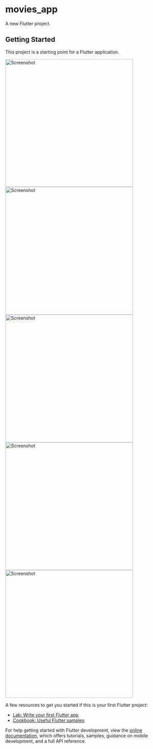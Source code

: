 # movies_app

A new Flutter project.

## Getting Started

This project is a starting point for a Flutter application.

<img src="https://github.com/Kunal645/movies_app/assets/89443555/35fb17e9-88d9-4c4a-8233-4f55b665b77c" alt="Screenshot" height="400">
<img src="https://github.com/Kunal645/movies_app/assets/89443555/c671194e-d6f2-4098-b138-eca2da3d439c" alt="Screenshot" height="400">
<img src="https://github.com/Kunal645/movies_app/assets/89443555/802f011e-996a-4bb7-ab07-d948588ab15a" alt="Screenshot" height="400">
<img src="https://github.com/Kunal645/movies_app/assets/89443555/6d2d7358-cf84-45a0-bf3a-775cbadc8bb3" alt="Screenshot" height="400">
<img src="https://github.com/Kunal645/movies_app/assets/89443555/0f44577d-e53b-43b7-95ca-788976b18bc2" alt="Screenshot" height="400">




A few resources to get you started if this is your first Flutter project:

- [Lab: Write your first Flutter app](https://docs.flutter.dev/get-started/codelab)
- [Cookbook: Useful Flutter samples](https://docs.flutter.dev/cookbook)

For help getting started with Flutter development, view the
[online documentation](https://docs.flutter.dev/), which offers tutorials,
samples, guidance on mobile development, and a full API reference.
